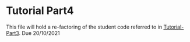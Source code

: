 <h1>Tutorial Part4</h1>

This file will hold a re-factoring of the student code referred to in [Tutorial-Part3](Tutorial-Part3.md). Due 20/10/2021
